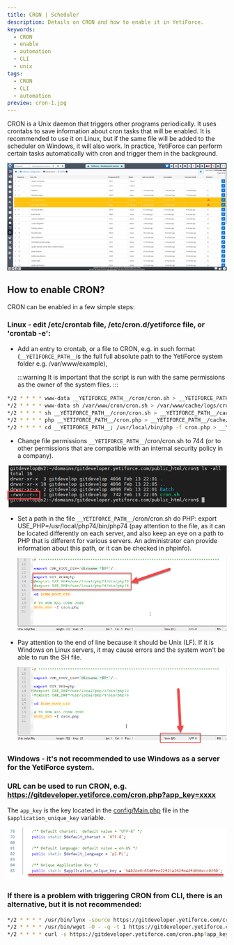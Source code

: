 ```yaml
---
title: CRON | Scheduler
description: Details on CRON and how to enable it in YetiForce.
keywords:
  - CRON
  - enable
  - automation
  - CLI
  - unix
tags:
  - CRON
  - CLI
  - automation
preview: cron-1.jpg
---
```


CRON is a Unix daemon that triggers other programs periodically. It uses crontabs to save information about cron tasks that will be enabled. It is recommended to use it on Linux, but if the same file will be added to the scheduler on Windows, it will also work. In practice, YetiForce can perform certain tasks automatically with cron and trigger them in the background.

![cron](cron-1.jpg)

## How to enable CRON?

CRON can be enabled in a few simple steps:

### Linux - edit /etc/crontab file, /etc/cron.d/yetiforce file, or 'crontab -e':

- Add an entry to crontab, or a file to CRON, e.g. in such format (`__YETIFORCE_PATH__`is the full full absolute path to the YetiForce system folder e.g. /var/www/example),

  :::warning
  It is important that the script is run with the same permissions as the owner of the system files.
  :::

```bash
*/2 * * * * www-data __YETIFORCE_PATH__/cron/cron.sh > __YETIFORCE_PATH__/cache/logs/cron.log 2>&1
*/2 * * * * www-data sh /var/www/cron/cron.sh > /var/www/cache/logs/cron.log 2>&1
*/2 * * * * sh __YETIFORCE_PATH__/cron/cron.sh > __YETIFORCE_PATH__/cache/logs/cron.log 2>&1
*/2 * * * * php __YETIFORCE_PATH__/cron.php > __YETIFORCE_PATH__/cache/logs/cron.log 2>&1
*/2 * * * * cd __YETIFORCE_PATH__; /usr/local/bin/php -f cron.php > __YETIFORCE_PATH__/cache/logs/cron.log 2>&1
```

- Change file permissions `__YETIFORCE_PATH__`/cron/cron.sh to 744 (or to other permissions that are compatible with an internal security policy in a company).

![cron](cron-2.png)

- Set a path in the file `__YETIFORCE_PATH__`/cron/cron.sh do PHP: export USE_PHP=/usr/local/php74/bin/php74 (pay attention to the file, as it can be located differently on each server, and also keep an eye on a path to PHP that is different for various servers. An administrator can provide information about this path, or it can be checked in phpinfo).

  ![cron](cron-3.png)

- Pay attention to the end of line because it should be Unix (LF). If it is Windows on Linux servers, it may cause errors and the system won't be able to run the SH file.

  ![cron](cron-4.png)

### Windows - it's not recommended to use Windows as a server for the YetiForce system.

### URL can be used to run CRON, e.g. https://gitdeveloper.yetiforce.com/cron.php?app_key=xxxx

The `app_key` is the key located in the [config/Main.php](https://doc.yetiforce.com/code/classes/Config-Main.html#property_application_unique_key) file in the `$application_unique_key` variable.

![cron](cron-5.png)

### If there is a problem with triggering CRON from CLI, there is an alternative, but it is not recommended:

```bash
*/2 * * * * /usr/bin/lynx -source https://gitdeveloper.yetiforce.com/cron.php?app_key=xxxx
*/2 * * * * /usr/bin/wget -O - -q -t 1 https://gitdeveloper.yetiforce.com/cron.php?app_key=xxxx
*/2 * * * * curl -s https://gitdeveloper.yetiforce.com/cron.php?app_key=xxxx
```
